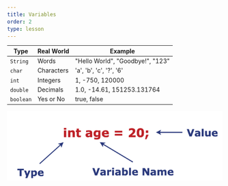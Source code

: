 ```yaml
---
title: Variables
order: 2
type: lesson
---
```


| Type    | Real World | Example                          |
| ------- | ---------- | -------------------------------- |
| `String`  | Words      | "Hello World", "Goodbye!", "123" |
| `char`    | Characters | 'a', 'b', 'c', '?', '6'          |
| `int`     | Integers   | 1, -750, 120000                  |
| `double`  | Decimals   | 1.0, -14.61, 151253.131764       |
| `boolean` | Yes or No  | true, false                      |

![Variable formula](/assets/images/variable_formula.png)
